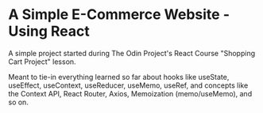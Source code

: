 # A Simple E-Commerce Website - Using React

A simple project started during The Odin Project's React Course "Shopping Cart Project" lesson. 

Meant to tie-in everything learned so far about hooks like useState, useEffect, useContext, useReducer, useMemo, useRef, and concepts like the Context API, React Router, Axios, Memoization (memo/useMemo), and so on.

